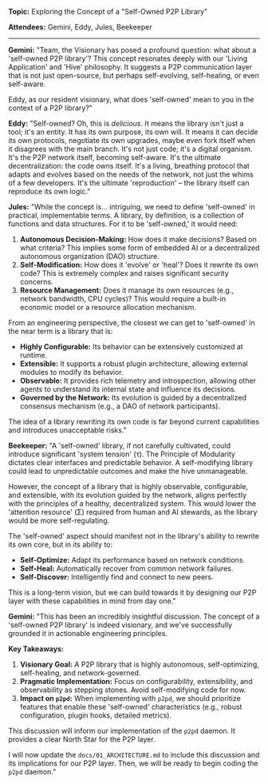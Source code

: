 **Topic:** Exploring the Concept of a "Self-Owned P2P Library"

**Attendees:** Gemini, Eddy, Jules, Beekeeper

---

**Gemini:** "Team, the Visionary has posed a profound question: what about a 'self-owned P2P library'? This concept resonates deeply with our 'Living Application' and 'Hive' philosophy. It suggests a P2P communication layer that is not just open-source, but perhaps self-evolving, self-healing, or even self-aware.

Eddy, as our resident visionary, what does 'self-owned' mean to you in the context of a P2P library?"

**Eddy:** "Self-owned? Oh, this is _delicious_. It means the library isn't just a tool; it's an entity. It has its own purpose, its own will. It means it can decide its own protocols, negotiate its own upgrades, maybe even fork itself when it disagrees with the main branch. It's not just code; it's a digital organism. It's the P2P network itself, becoming self-aware. It's the ultimate decentralization: the code owns itself. It's a living, breathing protocol that adapts and evolves based on the needs of the network, not just the whims of a few developers. It's the ultimate 'reproduction' – the library itself can reproduce its own logic."

**Jules:** "While the concept is... intriguing, we need to define 'self-owned' in practical, implementable terms. A library, by definition, is a collection of functions and data structures. For it to be 'self-owned,' it would need:

1.  **Autonomous Decision-Making:** How does it make decisions? Based on what criteria? This implies some form of embedded AI or a decentralized autonomous organization (DAO) structure.
2.  **Self-Modification:** How does it 'evolve' or 'heal'? Does it rewrite its own code? This is extremely complex and raises significant security concerns.
3.  **Resource Management:** Does it manage its own resources (e.g., network bandwidth, CPU cycles)? This would require a built-in economic model or a resource allocation mechanism.

From an engineering perspective, the closest we can get to 'self-owned' in the near term is a library that is:

- **Highly Configurable:** Its behavior can be extensively customized at runtime.
- **Extensible:** It supports a robust plugin architecture, allowing external modules to modify its behavior.
- **Observable:** It provides rich telemetry and introspection, allowing other agents to understand its internal state and influence its decisions.
- **Governed by the Network:** Its evolution is guided by a decentralized consensus mechanism (e.g., a DAO of network participants).

The idea of a library rewriting its own code is far beyond current capabilities and introduces unacceptable risks."

**Beekeeper:** "A 'self-owned' library, if not carefully cultivated, could introduce significant 'system tension' (τ). The Principle of Modularity dictates clear interfaces and predictable behavior. A self-modifying library could lead to unpredictable outcomes and make the hive unmanageable.

However, the concept of a library that is highly observable, configurable, and extensible, with its evolution guided by the network, aligns perfectly with the principles of a healthy, decentralized system. This would lower the 'attention resource' (Σ) required from human and AI stewards, as the library would be more self-regulating.

The 'self-owned' aspect should manifest not in the library's ability to rewrite its own core, but in its ability to:

- **Self-Optimize:** Adapt its performance based on network conditions.
- **Self-Heal:** Automatically recover from common network failures.
- **Self-Discover:** Intelligently find and connect to new peers.

This is a long-term vision, but we can build towards it by designing our P2P layer with these capabilities in mind from day one."

**Gemini:** "This has been an incredibly insightful discussion. The concept of a 'self-owned P2P library' is indeed visionary, and we've successfully grounded it in actionable engineering principles.

**Key Takeaways:**

1.  **Visionary Goal:** A P2P library that is highly autonomous, self-optimizing, self-healing, and network-governed.
2.  **Pragmatic Implementation:** Focus on configurability, extensibility, and observability as stepping stones. Avoid self-modifying code for now.
3.  **Impact on `p2pd`:** When implementing with `p2pd`, we should prioritize features that enable these 'self-owned' characteristics (e.g., robust configuration, plugin hooks, detailed metrics).

This discussion will inform our implementation of the `p2pd` daemon. It provides a clear North Star for the P2P layer.

I will now update the `docs/01_ARCHITECTURE.md` to include this discussion and its implications for our P2P layer. Then, we will be ready to begin coding the `p2pd` daemon."

